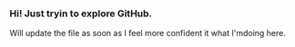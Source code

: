 ### Hi! Just tryin to explore GitHub.

Will update the file as soon as I feel more confident it what I'mdoing here.
